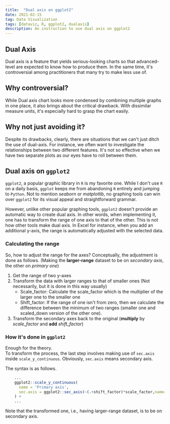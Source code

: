 ```yaml
---
title:  "Dual axis on ggplot2"
date: 2021-02-15
tag: Data Visualization
tags: [dataviz, R, ggplot2, dualaxis]
description: An instruction to use dual axis on ggplot2
---
```


## Dual Axis
Dual axis is a feature that yields serious-looking charts so that advanced-level are expected to know how to produce them. In the same time, it's controversial among practitioners that many try to make less use of.

## Why controversial?
While Dual axis chart looks more condensed by combining multiple graphs in one place, it also brings about the critical drawback. With dissimilar measure units, it's especially hard to grasp the chart easily. 

## Why not just avoiding it?
Despite its drawbacks, clearly, there are situations that we can't just ditch the use of dual-axis. For instance, we often want to investigate the relationships between two different features. It's not so effective when we have two separate plots as our eyes have to roll between them.

## Dual axis on `ggplot2`
`ggplot2`, a popular graphic library in `R` is my favorite one. While I don't use `R` on a daily basis, `ggplot` keeps me from abandoning `R` entirely and jumping to `Python`. Not to mention *seaborn* or *matplotlib*, no graphing tools can win over `ggplot2` for its visual appeal and straightforward grammar.

However, unlike other popular graphing tools, `ggplot2` doesn't provide an automatic way to create dual axis. In other words, when implementing it, one has to transform the range of one axis to that of the other. This is not how other tools make dual axis. In Excel for instance, when you add an additional y-axis, the range is automatically adjusted with the selected data.


### Calculating the range
So, how to adjust the range for the axes?
Conceptually, the adjustment is done as follows. (Making the **larger-range** dataset to be on *secondary axis*, the other on *primary one*)

1. Get the range of two y-axes
2. Transform the data with larger ranges to that of smaller ones (Not necessarily, but it is done in this way usually)
    * Scale_factor: Calculate the scale_factor which is the multiplier of the larger one to the smaller one
    * Shift_factor: If the range of one isn't from zero, then we calculate the difference between the minimum of two ranges (smaller one and scaled_down version of the other one).
3. Transform the secondary axes back to the original (**multiply** by *scale_factor* and **add** *shift_factor*)


### How it's done in `ggplot2`
Enough for the theory. <br />
To transform the process, the last step involves making use of `sec.axis` inside `scale_y_continuous`. Obviously, `sec.axis` means secondary axis.

The syntax is as follows.
```r
    ...
    ggplot2::scale_y_continuous(
      name = 'Primary axis',
      sec.axis = ggplot2::sec_axis(~(.+shift_factor)*scale_factor,name='Secondary axis',labels=scales::comma)
    ) +
    ...
```

Note that the transformed one, i.e., having larger-range dataset, is to be on secondary axis.